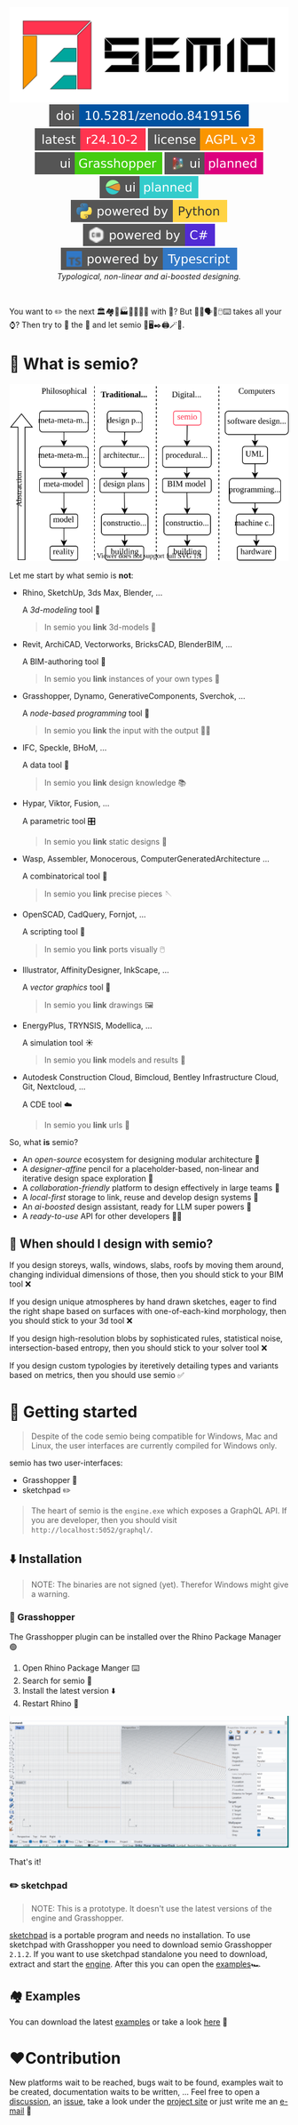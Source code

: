 <p align="center">
    <picture>
        <source media="(prefers-color-scheme: dark)" srcset="https://raw.githubusercontent.com/usalu/semio/r24.10-2/logo/logo-horizontal-dark.svg">
        <source media="(prefers-color-scheme: light)" srcset="https://raw.githubusercontent.com/usalu/semio/r24.10-2/logo/logo-horizontal.svg">
        <img alt="semio" href="https://github.com/usalu/semio/" src="https://raw.githubusercontent.com/usalu/semio/r24.10-2/logo/logo-horizontal.svg">
    </picture>
    <br/>
    <a href="https://doi.org/10.5281/zenodo.8419156"><img src="https://raw.githubusercontent.com/usalu/semio/r24.10-2/badges/doizenodo.svg" alt="Cite"></a>
    <a href="https://github.com/usalu/semio/"><img src="https://raw.githubusercontent.com/usalu/semio/r24.10-2/badges/latestrelease.svg" alt="Latest Release"></a>
    <a href="https://choosealicense.com/licenses/agpl-3.0/"><img src="https://raw.githubusercontent.com/usalu/semio/r24.10-2/badges/licenseagplv3.svg" alt="AGPLv3 License"></a>
    <br/>
    <a href="https://www.grasshopper3d.com/"><img src="https://raw.githubusercontent.com/usalu/semio/r24.10-2/badges/uigrasshopper.svg" alt="Grasshopper"></a>
    <a href="https://dynamobim.org/"><img src="https://raw.githubusercontent.com/usalu/semio/r24.10-2/badges/uiplanneddynamo.svg" alt="Dynamo"></a>
    <a href="https://nortikin.github.io/sverchok/"><img src="https://raw.githubusercontent.com/usalu/semio/r24.10-2/badges/uiplannedsverchok.svg" alt="Sverchok"></a>
    <br/>
    <a href="https://www.python.org/"><img src="https://raw.githubusercontent.com/usalu/semio/r24.10-2/badges/poweredbypython.svg" alt="Python"></a>
    <a href="https://learn.microsoft.com/en-us/dotnet/csharp/"><img src="https://raw.githubusercontent.com/usalu/semio/r24.10-2/badges/poweredbycsharp.svg" alt="C#"></a>
    <a href="https://www.typescriptlang.org/"><img src="https://raw.githubusercontent.com/usalu/semio/r24.10-2/badges/poweredbytypescript.svg" alt="Typescript"></a>
    <br/>
    <i>Typological, non-linear and ai-boosted designing.</i>
</p>
<br/>

You want to ✏️ the next 🏛️🏘️🏢🏭🏫🏨⛪🕌 with 🤖? But 📐🔢🗣️👥🖱️⌨️ takes all your ⌚? Then try to 🧠 the 🧬 and let semio 💉🖥️✒️🖨️🪄🚀.

# 🤖 What is semio?

<p align="center">
    <picture>
        <source media="(prefers-color-scheme: dark)" srcset="https://raw.githubusercontent.com/usalu/semio/r24.10-2/conceptual/analogies-dark.svg">
        <source media="(prefers-color-scheme: light)" srcset="https://raw.githubusercontent.com/usalu/semio/r24.10-2/conceptual/analogies.svg">
        <img alt="Analogies" src="https://raw.githubusercontent.com/usalu/semio/r24.10-2/conceptual/analogies.svg">
    </picture>
</p>

Let me start by what semio is **not**:

- Rhino, SketchUp, 3ds Max, Blender, ...

  A _3d-modeling_ tool 🐚

  > In semio you **link** 3d-models 🎋

- Revit, ArchiCAD, Vectorworks, BricksCAD, BlenderBIM, …

  A BIM-authoring tool 🧱

  > In semio you **link** instances of your own types 🗿

- Grasshopper, Dynamo, GenerativeComponents, Sverchok, …

  A _node-based programming_ tool 🦗

  > In semio you **link** the input with the output ⛓️‍💥

- IFC, Speckle, BHoM, …

  A data tool 📄

  > In semio you **link** design knowledge 📚

- Hypar, Viktor, Fusion, …

  A parametric tool 🎛️

  > In semio you **link** static designs 🩻

- Wasp, Assembler, Monocerous, ComputerGeneratedArchitecture …

  A combinatorical tool 🎰

  > In semio you **link** precise pieces 🪡

- OpenSCAD, CadQuery, Fornjot, …

  A scripting tool 📜

  > In semio you **link** ports visually 🖱️

- Illustrator, AffinityDesigner, InkScape, …

  A _vector graphics_ tool 📐

  > In semio you **link** drawings 🖼️

- EnergyPlus, TRYNSIS, Modellica, …

  A simulation tool ☀️

  > In semio you **link** models and results 🔢

- Autodesk Construction Cloud, Bimcloud, Bentley Infrastructure Cloud, Git, Nextcloud, …

  A CDE tool ☁️

  > In semio you **link** urls 🔗

So, what **is** semio?

- An _open-source_ ecosystem for designing modular architecture 🧩
- A _designer-affine_ pencil for a placeholder-based, non-linear and iterative design space exploration 🔀
- A _collaboration-friendly_ platform to design effectively in large teams 🤝
- A _local-first_ storage to link, reuse and develop design systems 🔗
- An _ai-boosted_ design assistant, ready for LLM super powers 🤖
- A _ready-to-use_ API for other developers 👩‍💻

## 🤔 When should I design with semio?

If you design storeys, walls, windows, slabs, roofs
by moving them around, changing individual dimensions of those,
then you should stick to your BIM tool ❌

If you design unique atmospheres
by hand drawn sketches, eager to find the right shape based on surfaces with one-of-each-kind morphology, then you should stick to your 3d tool ❌

If you design high-resolution blobs
by sophisticated rules, statistical noise, intersection-based entropy,
then you should stick to your solver tool ❌

If you design custom typologies
by iteretively detailing types and variants based on metrics,
then you should use semio ✅

# 🚀 Getting started

> Despite of the code semio being compatible for Windows, Mac and Linux, the user interfaces are currently compiled for Windows only.

semio has two user-interfaces:

- Grasshopper 🦗
- sketchpad ✏️

> The heart of semio is the `engine.exe` which exposes a GraphQL API. If you are developer, then you should visit `http://localhost:5052/graphql/`.

## ⬇️ Installation

> NOTE: The binaries are not signed (yet). Therefor Windows might give a warning.

### 🦗 Grasshopper

The Grasshopper plugin can be installed over the Rhino Package Manager 🟢

1. Open Rhino Package Manger ⌨️
1. Search for semio 🔎
1. Install the latest version ⬇️
1. Restart Rhino 🔄

![Rhino Package](https://raw.githubusercontent.com/usalu/semio/r24.10-2/dotnet/Semio.Grasshopper/docs/rhinopackage.gif)

That's it!

### ✏️ sketchpad

> NOTE: This is a prototype. It doesn't use the latest versions of the engine and Grasshopper.

[sketchpad](https://github.com/usalu/semio/releases/download/r24.07-1/sketchpad.exe) is a portable program and needs no installation. To use sketchpad with Grasshopper you need to download semio Grasshopper `2.1.2`. If you want to use sketchpad standalone you need to download, extract and start the [engine](https://github.com/usalu/semio/releases/download/r24.07-1/engine.zip). After this you can open the [examples](https://github.com/usalu/semio/releases/download/r24.07-1/examples.zip)🏎️

## 🏘️ Examples

You can download the latest [examples](https://github.com/usalu/semio/releases/download/r24.10-2/examples.zip) or take a look [here](https://github.com/usalu/semio/blob/r24.10-2/examples/metabolism/README.md) 👀

# ❤️Contribution

New platforms wait to be reached, bugs wait to be found, examples wait to be created, documentation waits to be written, ...
Feel free to open a [discussion](https://github.com/usalu/semio/discussions), an [issue](https://github.com/usalu/semio/issues), take a look under the [project site](https://github.com/users/usalu/projects/2) or just write me an [e-mail](semio-community@posteo.de) 👋
